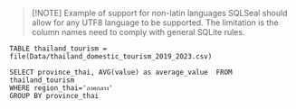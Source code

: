 
> [!NOTE] Example of support for non-latin languages
> SQLSeal should allow for any UTF8 language to be supported. The limitation is the column names need to comply with general SQLite rules.


```sqlseal
TABLE thailand_tourism = file(Data/thailand_domestic_tourism_2019_2023.csv)

SELECT province_thai, AVG(value) as average_value  FROM thailand_tourism
WHERE region_thai='ภาคกลาง'
GROUP BY province_thai
```
